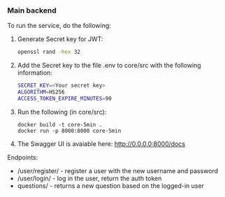 ### Main backend

To run the service, do the following:

1. Generate Secret key for JWT:
    ```bash
    openssl rand -hex 32
    ```
2. Add the Secret key to the file .env to core/src with the following information:
    ```bash
    SECRET_KEY=<Your secret key>
    ALGORITHM=HS256
    ACCESS_TOKEN_EXPIRE_MINUTES=90
    ```
3. Run the following (in core/src):
    ```
    docker build -t core-5min .
    docker run -p 8000:8000 core-5min
    ```
4. The Swagger UI is avaiable here: http://0.0.0.0:8000/docs

Endpoints:

- /user/register/ - register a user with the new username and password
- /user/login/ - log in the user, return the auth token
- questions/ - returns a new question based on the logged-in user